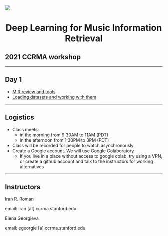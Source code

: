 <p align="txt-align: center;">
  <img src="https://scontent-lga3-2.xx.fbcdn.net/v/t1.6435-9/99423691_3132529343476526_8281982353090281472_n.jpg?_nc_cat=107&ccb=1-3&_nc_sid=6e5ad9&_nc_ohc=D12Zb03fiMMAX86knWj&_nc_ht=scontent-lga3-2.xx&oh=ab2dd4b9a4a2e0542e087d91115e6d18&oe=612C7164" style="max-width: 100%; height: auto;" />
</p>
<center> <h1> Deep Learning for Music Information Retrieval</h1> </center>

## 2021 CCRMA workshop

---

## Day 1
    
- [MIR review and tools]()
- [Loading datasets and working with them](https://colab.research.google.com/github/DL4MIR/dl4mir.github.io/blob/main/some_audio_datasets.ipynb)

---

## Logistics

- Class meets: 
    - in the morning from 9:30AM to 11AM (PDT)
    - in the afternoon from 1:30PM to 3PM (PDT)
- Class will be recorded for people to watch asynchronously
- Create a Google account. We will use Google Golaboratory
    - If you live in a place without access to google colab, try using a VPN, or create a github account and talk to the instructors for working alternatives

---

## Instructors

Iran R. Roman

email: iran [at] ccrma.stanford.edu

Elena Georgieva

email: egeorgie [a] ccrma.stanford.edu
